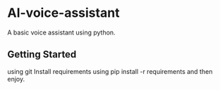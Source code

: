 # AI-voice-assistant 
A basic voice assistant using python.

## Getting Started
using git
Install requirements using pip install -r requirements and then enjoy.

